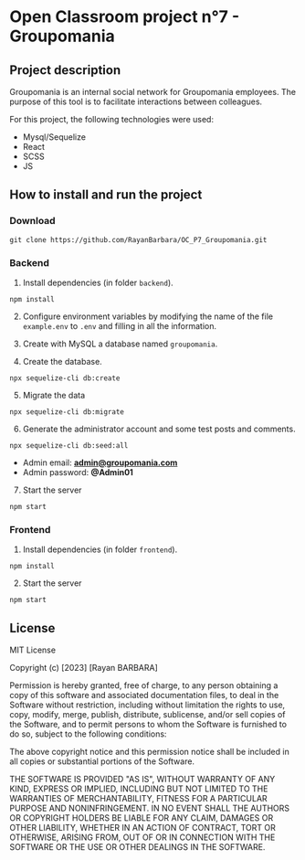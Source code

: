 # Open Classroom project n°7 - Groupomania
## Project description
Groupomania is an internal social network for Groupomania employees. The purpose of this tool is to facilitate interactions between colleagues.

For this project, the following technologies were used:

- Mysql/Sequelize
- React
- SCSS
- JS
 
## How to install and run the project
### Download
```terminal
git clone https://github.com/RayanBarbara/OC_P7_Groupomania.git
```
### Backend

1. Install dependencies (in folder `backend`).
```terminal
npm install
```

2. Configure environment variables by modifying the name of the file `example.env`
to `.env` and filling in all the information.

3. Create with MySQL a database named `groupomania`.

4. Create the database.
```terminal
npx sequelize-cli db:create
```
5. Migrate the data
```terminal
npx sequelize-cli db:migrate
```
6. Generate the administrator account and some test posts and comments.
```terminal
npx sequelize-cli db:seed:all
```
- Admin email: **admin@groupomania.com**
- Admin password: **@Admin01**

7. Start the server
```terminal
npm start
```
### Frontend
1. Install dependencies (in folder `frontend`).
```terminal
npm install
```
2. Start the server
```terminal
npm start
```

## License

MIT License

Copyright (c) [2023] [Rayan BARBARA]

Permission is hereby granted, free of charge, to any person obtaining a copy
of this software and associated documentation files, to deal
in the Software without restriction, including without limitation the rights
to use, copy, modify, merge, publish, distribute, sublicense, and/or sell
copies of the Software, and to permit persons to whom the Software is
furnished to do so, subject to the following conditions:

The above copyright notice and this permission notice shall be included in all
copies or substantial portions of the Software.

THE SOFTWARE IS PROVIDED "AS IS", WITHOUT WARRANTY OF ANY KIND, EXPRESS OR
IMPLIED, INCLUDING BUT NOT LIMITED TO THE WARRANTIES OF MERCHANTABILITY,
FITNESS FOR A PARTICULAR PURPOSE AND NONINFRINGEMENT. IN NO EVENT SHALL THE
AUTHORS OR COPYRIGHT HOLDERS BE LIABLE FOR ANY CLAIM, DAMAGES OR OTHER
LIABILITY, WHETHER IN AN ACTION OF CONTRACT, TORT OR OTHERWISE, ARISING FROM,
OUT OF OR IN CONNECTION WITH THE SOFTWARE OR THE USE OR OTHER DEALINGS IN THE
SOFTWARE.
